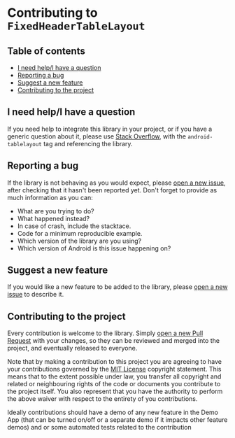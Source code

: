 # Contributing to `FixedHeaderTableLayout`

## Table of contents

- [I need help/I have a question](#i-need-helpi-have-a-question)
- [Reporting a bug](#reporting-a-bug)
- [Suggest a new feature](#suggest-a-new-feature)
- [Contributing to the project](#contributing-to-the-project)

## I need help/I have a question

If you need help to integrate this library in your project, or if you have a generic question about it, please use [Stack Overflow](https://stackoverflow.com/questions/tagged/android-tablelayout), with the `android-tablelayout` tag and referencing the library.

## Reporting a bug

If the library is not behaving as you would expect, please [open a new issue](https://github.com/Zardozz/FixedHeaderTableLayout/issues/new?labels=bug&template=bug_report.md), after checking that it hasn't been reported yet.
Don't forget to provide as much information as you can:

- What are you trying to do?
- What happened instead?
- In case of crash, include the stacktace.
- Code for a minimum reproducible example.
- Which version of the library are you using?
- Which version of Android is this issue happening on?

## Suggest a new feature

If you would like a new feature to be added to the library, please [open a new issue](https://github.com/Zardozz/FixedHeaderTableLayout/issues/new?labels=enhancement&template=feature_request.md) to describe it.

## Contributing to the project

Every contribution is welcome to the library. Simply [open a new Pull Request](https://github.com/Zardozz/FixedHeaderTableLayout/compare) with your changes, so they can be reviewed and merged into the project, and eventually released to everyone.

Note that by making a contribution to this project you are agreeing to have your contributions governed by the [MIT License](https://github.com/Zardozz/FixedHeaderTableLayout/blob/master/LICENSE) copyright statement.
This means that to the extent possible under law, you transfer all copyright and related or neighbouring rights of the code or documents you contribute to the project itself. You also represent that you have the authority to perform the above waiver with respect to the entirety of you contributions.

Ideally contributions should have a demo of any new feature in the Demo App (that can be turned on/off or a separate demo if it impacts other feature demos) and or some automated tests related to the contribution
